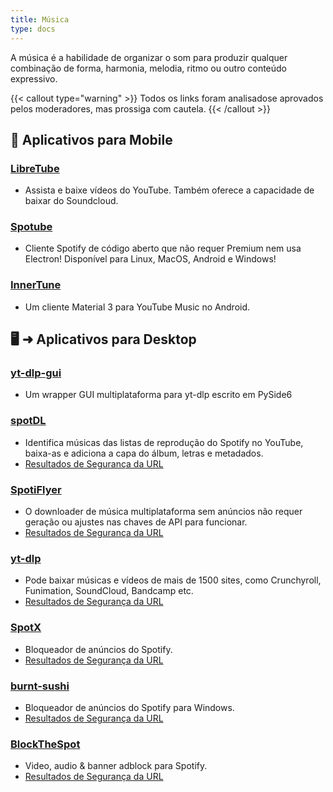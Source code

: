 ```yaml
---
title: Música
type: docs
---
```

A música é a habilidade de organizar o som para produzir qualquer combinação de forma, harmonia, melodia, ritmo ou outro conteúdo expressivo.

{{< callout type="warning" >}}
Todos os links foram analisados ​​e aprovados pelos moderadores, mas prossiga com cautela.
{{< /callout >}}

## 📱 Aplicativos para Mobile

### [LibreTube](https://libre-tube.github.io/)
- Assista e baixe vídeos do YouTube. Também oferece a capacidade de baixar do Soundcloud.

### [Spotube](https://github.com/KRTirtho/spotube)
- Cliente Spotify de código aberto que não requer Premium nem usa Electron! Disponível para Linux, MacOS, Android e Windows!

### [InnerTune](https://github.com/z-huang/InnerTune)
- Um cliente Material 3 para YouTube Music no Android.

## 🖥️ ➜ Aplicativos para Desktop

### [yt-dlp-gui](https://github.com/dsymbol/yt-dlp-gui)
- Um wrapper GUI multiplataforma para yt-dlp escrito em PySide6
  
### [spotDL](https://spotdl.readthedocs.io/en/latest/)
- Identifica músicas das listas de reprodução do Spotify no YouTube, baixa-as e adiciona a capa do álbum, letras e metadados.
- [Resultados de Segurança da URL](https://www.urlvoid.com/scan/spotdl.readthedocs.io/)
  
### [SpotiFlyer](https://github.com/Shabinder/SpotiFlyer)
- O downloader de música multiplataforma sem anúncios não requer geração ou ajustes nas chaves de API para funcionar.
- [Resultados de Segurança da URL](https://www.urlvoid.com/scan/github.com/)
  
### [yt-dlp](https://github.com/yt-dlp/yt-dlp)
- Pode baixar músicas e vídeos de mais de 1500 sites, como Crunchyroll, Funimation, SoundCloud, Bandcamp etc.
- [Resultados de Segurança da URL](https://www.urlvoid.com/scan/github.com/)

### [SpotX](https://github.com/SpotX-Official/SpotX)
- Bloqueador de anúncios do Spotify.
- [Resultados de Segurança da URL](https://www.urlvoid.com/scan/github.com/)

### [burnt-sushi](https://github.com/OpenByteDev/burnt-sushi)
- Bloqueador de anúncios do Spotify para Windows.
- [Resultados de Segurança da URL](https://www.urlvoid.com/scan/github.com/)

### [BlockTheSpot](https://github.com/mrpond/BlockTheSpot)
- Video, audio & banner adblock para Spotify.
- [Resultados de Segurança da URL](https://www.urlvoid.com/scan/github.com/)

